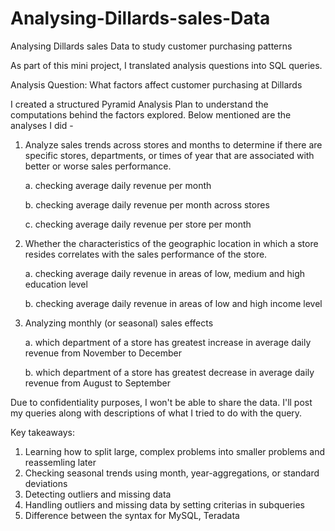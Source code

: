 # Analysing-Dillards-sales-Data
Analysing Dillards sales Data to study customer purchasing patterns

As part of this mini project, I translated analysis questions into SQL queries.

Analysis Question: What factors affect customer purchasing at Dillards
  
I created a structured Pyramid Analysis Plan to understand the computations behind the factors explored. Below mentioned are the analyses I did -
1. Analyze sales trends across stores and months to determine if there are specific stores, departments, or times of year that are associated with better or worse sales performance.
   
   a. checking average daily revenue per month
   
   b. checking average daily revenue per month across stores
   
   c. checking average daily revenue per store per month

2. Whether the characteristics of the geographic location in which a store resides correlates with the sales performance of the store.
   
   a. checking average daily revenue in areas of low, medium and high education level
   
   b. checking average daily revenue in areas of low and high income level

3. Analyzing monthly (or seasonal) sales effects
  
   a. which department of a store has greatest increase in average daily revenue from November to December
   
   b. which department of a store has greatest decrease in  average daily revenue from August to September

Due to confidentiality purposes, I won't be able to share the data. I'll post my queries along with descriptions of what I tried to do with the query.

Key takeaways:

1. Learning how to split large, complex problems into smaller problems and reassemling later
2. Checking seasonal trends using month, year-aggregations, or standard deviations
3. Detecting outliers and missing data
4. Handling outliers and missing data by setting criterias in subqueries
5. Difference between the syntax for MySQL, Teradata 
